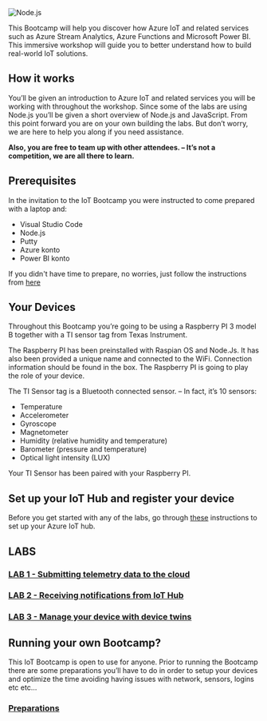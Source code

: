 <img src="https://microservicebus.blob.core.windows.net/img/iotbootcamp.png" alt="Node.js"/>

This Bootcamp will help you discover how Azure IoT and related services such as Azure Stream Analytics, Azure Functions and Microsoft Power BI. This immersive workshop will guide you to better understand how to build real-world IoT solutions.

## How it works
You’ll be given an introduction to Azure IoT and related services you will be working with throughout the workshop. Since some of the labs are using Node.js you’ll be given a short overview of Node.js and JavaScript. From this point forward you are on your own building the labs. But don’t worry, we are here to help you along if you need assistance.

**Also, you are free to team up with other attendees. – It’s not a competition, we are all there to learn.**

## Prerequisites

In the invitation to the IoT Bootcamp you were instructed to come prepared with a laptop and:

* Visual Studio Code
* Node.js
* Putty
* Azure konto
* Power BI konto

If you didn't have time to prepare, no worries, just follow the instructions from [here](https://github.com/wmmihaa/azureiotbootcamp/blob/master/misc/Prerequisites.md)

## Your Devices
Throughout this Bootcamp you’re going to be using a Raspberry PI 3 model B together with a TI sensor tag from Texas Instrument. 

The Raspberry PI has been preinstalled with Raspian OS and Node.Js. It has also been provided a unique name and connected to the WiFi. Connection information should be found in the box. The Raspberry PI is going to play the role of your device.

The TI Sensor tag is a Bluetooth connected sensor. – In fact, it’s 10 sensors:
* Temperature
* Accelerometer
* Gyroscope
* Magnetometer
* Humidity (relative humidity and temperature)
* Barometer (pressure and temperature)
* Optical light intensity (LUX)

Your TI Sensor has been paired with your Raspberry PI.

## Set up your IoT Hub and register your device
Before you get started with any of the labs, go through [these](https://github.com/wmmihaa/azureiotbootcamp/blob/master/misc/CreateIoTHub.md) instructions to set up your Azure IoT hub. 

## LABS
### [LAB 1 - Submitting telemetry data to the cloud](https://github.com/wmmihaa/azureiotbootcamp/blob/master/labs/Lab1.md)

### [LAB 2 - Receiving notifications from IoT Hub](https://github.com/wmmihaa/azureiotbootcamp/blob/master/labs/Lab2.md)

### [LAB 3 - Manage your device with device twins](https://github.com/wmmihaa/azureiotbootcamp/blob/master/labs/Lab3.md)

## Running your own Bootcamp?
This IoT Bootcamp is open to use for anyone. Prior to running the Bootcamp there are some preparations you’ll have to do in order to setup your devices and optimize the time avoiding having issues with network, sensors, logins etc etc…

### [Preparations](https://github.com/wmmihaa/azureiotbootcamp/blob/master/misc/Preparations.md)
